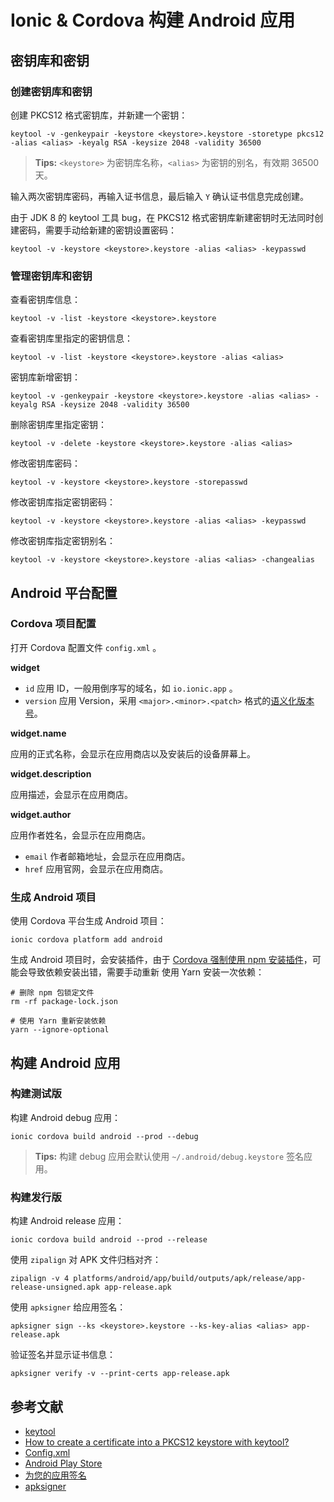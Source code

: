 # Ionic & Cordova 构建 Android 应用

## 密钥库和密钥

### 创建密钥库和密钥

创建 PKCS12 格式密钥库，并新建一个密钥：

```shell
keytool -v -genkeypair -keystore <keystore>.keystore -storetype pkcs12 -alias <alias> -keyalg RSA -keysize 2048 -validity 36500
```

> **Tips:** `<keystore>` 为密钥库名称，`<alias>` 为密钥的别名，有效期 36500 天。

输入两次密钥库密码，再输入证书信息，最后输入 `Y` 确认证书信息完成创建。

由于 JDK 8 的 keytool 工具 bug，在 PKCS12 格式密钥库新建密钥时无法同时创建密码，需要手动给新建的密钥设置密码：

```shell
keytool -v -keystore <keystore>.keystore -alias <alias> -keypasswd
```

### 管理密钥库和密钥

查看密钥库信息：

```shell
keytool -v -list -keystore <keystore>.keystore
```

查看密钥库里指定的密钥信息：

```shell
keytool -v -list -keystore <keystore>.keystore -alias <alias>
```

密钥库新增密钥：

```shell
keytool -v -genkeypair -keystore <keystore>.keystore -alias <alias> -keyalg RSA -keysize 2048 -validity 36500
```

删除密钥库里指定密钥：

```shell
keytool -v -delete -keystore <keystore>.keystore -alias <alias>
```

修改密钥库密码：

```shell
keytool -v -keystore <keystore>.keystore -storepasswd
```

修改密钥库指定密钥密码：

```shell
keytool -v -keystore <keystore>.keystore -alias <alias> -keypasswd
```

修改密钥库指定密钥别名：

```shell
keytool -v -keystore <keystore>.keystore -alias <alias> -changealias
```

## Android 平台配置

### Cordova 项目配置

打开 Cordova 配置文件 `config.xml` 。

**widget**

* `id` 应用 ID，一般用倒序写的域名，如 `io.ionic.app` 。
* `version` 应用 Version，采用 `<major>.<minor>.<patch>` 格式的[语义化版本号](https://semver.org/lang/zh-CN/)。

**widget.name**

应用的正式名称，会显示在应用商店以及安装后的设备屏幕上。

**widget.description**

应用描述，会显示在应用商店。

**widget.author**

应用作者姓名，会显示在应用商店。

* `email` 作者邮箱地址，会显示在应用商店。
* `href` 应用官网，会显示在应用商店。

### 生成 Android 项目

使用 Cordova 平台生成 Android 项目：

```shell
ionic cordova platform add android
```

生成 Android 项目时，会安装插件，由于 [Cordova 强制使用 npm 安装插件](https://github.com/apache/cordova-cli/pull/292)，可能会导致依赖安装出错，需要手动重新 使用 Yarn 安装一次依赖：

```shell
# 删除 npm 包锁定文件
rm -rf package-lock.json

# 使用 Yarn 重新安装依赖
yarn --ignore-optional
```

## 构建 Android 应用

### 构建测试版

构建 Android debug 应用：

```shell
ionic cordova build android --prod --debug
```

> **Tips:** 构建 debug 应用会默认使用 `~/.android/debug.keystore` 签名应用。

### 构建发行版

构建 Android release 应用：

```shell
ionic cordova build android --prod --release
```

使用 `zipalign` 对 APK 文件归档对齐：

```shell
zipalign -v 4 platforms/android/app/build/outputs/apk/release/app-release-unsigned.apk app-release.apk
```

使用 `apksigner` 给应用签名：

```shell
apksigner sign --ks <keystore>.keystore --ks-key-alias <alias> app-release.apk
```

验证签名并显示证书信息：

```shell
apksigner verify -v --print-certs app-release.apk
```

## 参考文献

* [keytool](https://docs.oracle.com/javase/8/docs/technotes/tools/windows/keytool.html)
* [How to create a certificate into a PKCS12 keystore with keytool?](https://stackoverflow.com/questions/14375185/how-to-create-a-certificate-into-a-pkcs12-keystore-with-keytool/43603501#43603501)
* [Config.xml](https://cordova.apache.org/docs/en/latest/config_ref/index.html)
* [Android Play Store](https://ionicframework.com/docs/publishing/play-store)
* [为您的应用签名](https://developer.android.google.cn/studio/publish/app-signing.html)
* [apksigner](https://developer.android.google.cn/studio/command-line/apksigner)

